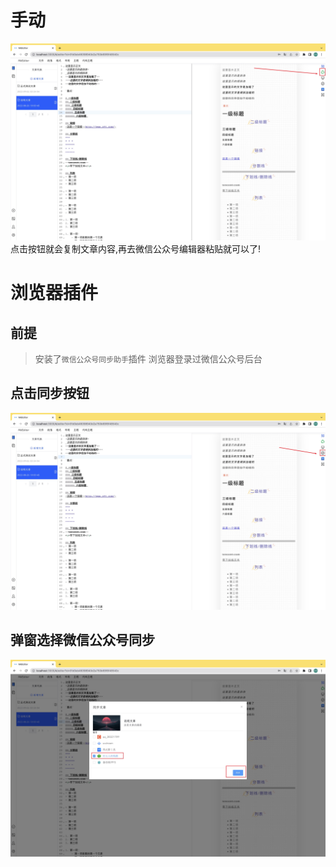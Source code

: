 # 手动

![weixin](./weixin.jpg)
点击按钮就会复制文章内容,再去微信公众号编辑器粘贴就可以了!

# 浏览器插件

## 前提

> 安装了`微信公众号同步助手`插件
> 浏览器登录过微信公众号后台

## 点击同步按钮

![weixin](./weixin_1.jpg)

## 弹窗选择微信公众号同步

![weixin](./weixin_2.jpg)
